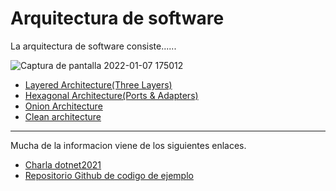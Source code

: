 # Arquitectura de software
La arquitectura de software consiste......

![Captura de pantalla 2022-01-07 175012](https://user-images.githubusercontent.com/28193994/148578294-a6248928-0af0-4910-9520-30ff23cfbc16.png)

- [Layered Architecture(Three Layers)](./TiposArchitecture/LayeredArchitecture.md)
- [Hexagonal Architecture(Ports & Adapters)](./TiposArchitecture/HexagonalArchitecture.md)
- [Onion Architecture](./TiposArchitecture/OnionArchitecture.md)
- [Clean architecture](./TiposArchitecture/CleanArchitecture.md)


---
Mucha de la informacion viene de los siguientes enlaces.
- [Charla dotnet2021](https://youtu.be/ds7mHECHNj0)
- [Repositorio Github de codigo de ejemplo](https://github.com/cbastos/web-api-microservice-architectures)
